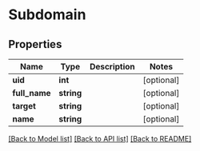 # Subdomain

## Properties
Name | Type | Description | Notes
------------ | ------------- | ------------- | -------------
**uid** | **int** |  | [optional] 
**full_name** | **string** |  | [optional] 
**target** | **string** |  | [optional] 
**name** | **string** |  | [optional] 

[[Back to Model list]](../README.md#documentation-for-models) [[Back to API list]](../README.md#documentation-for-api-endpoints) [[Back to README]](../README.md)


